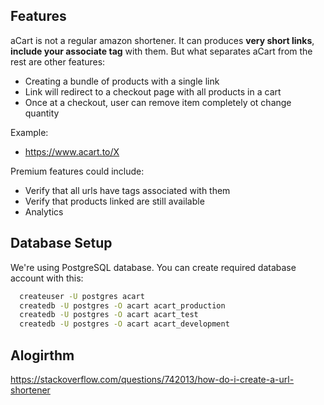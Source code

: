 ## Features
aCart is not a regular amazon shortener. It can produces **very short links**, **include your associate tag** with them. But what separates aCart from the rest are other features:
- Creating a bundle of products with a single link
- Link will redirect to a checkout page with all products in a cart
- Once at a checkout, user can remove item completely ot change quantity

Example:
- https://www.acart.to/X 

Premium features could include:
- Verify that all urls have tags associated with them
- Verify that products linked are still available
- Analytics


## Database Setup

We're using PostgreSQL database. You can create required database account with this:

```bash
  createuser -U postgres acart
  createdb -U postgres -O acart acart_production
  createdb -U postgres -O acart acart_test
  createdb -U postgres -O acart acart_development
```

## Alogirthm

https://stackoverflow.com/questions/742013/how-do-i-create-a-url-shortener
